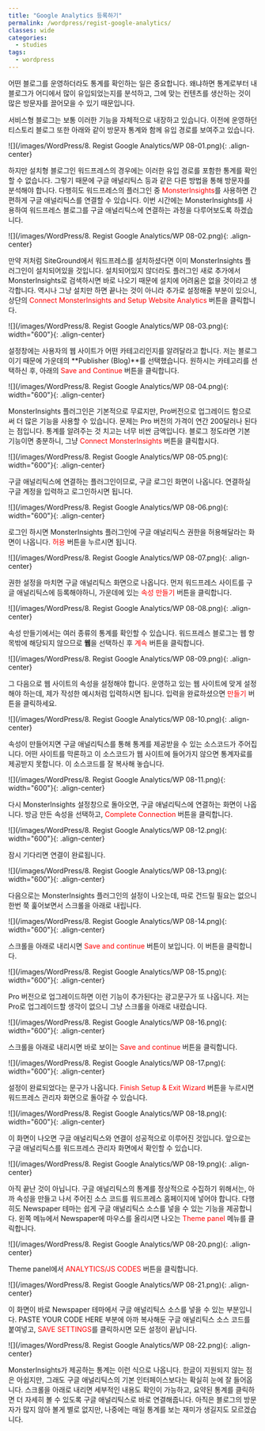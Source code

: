 ```yaml
---
title: "Google Analytics 등록하기"
permalink: /wordpress/regist-google-analytics/
classes: wide
categories:
  - studies
tags:
  - wordpress
---
```


어떤 블로그를 운영하더라도 통계를 확인하는 일은 중요합니다. 왜냐하면 통계로부터 내 블로그가 어디에서 많이 유입되었는지를 분석하고, 그에 맞는 컨텐츠를 생산하는 것이 많은 방문자를 끌어모을 수 있기 때문입니다.

서비스형 블로그는 보통 이러한 기능을 자체적으로 내장하고 있습니다. 이전에 운영하던 티스토리 블로그 또한 아래와 같이 방문자 통계와 함께 유입 경로를 보여주고 있습니다.

![](/images/WordPress/8. Regist Google Analytics/WP 08-01.png){: .align-center}

하지만 설치형 블로그인 워드프레스의 경우에는 이러한 유입 경로를 포함한 통계를 확인할 수 없습니다. 그렇기 때문에 구글 애널리틱스 등과 같은 다른 방법을 통해 방문자를 분석해야 합니다. 다행히도 워드프레스의 플러그인 중 <span style="color:red">MonsterInsights</span>를 사용하면 간편하게 구글 애널리틱스를 연결할 수 있습니다. 이번 시간에는 MonsterInsights를 사용하여 워드프레스 블로그를 구글 애널리틱스에 연결하는 과정을 다루어보도록 하겠습니다.

![](/images/WordPress/8. Regist Google Analytics/WP 08-02.png){: .align-center}

만약 저처럼 SiteGround에서 워드프레스를 설치하셨다면 이미 MonsterInsights 플러그인이 설치되어있을 것입니다. 설치되어있지 않더라도 플러그인 새로 추가에서 MonsterInsights로 검색하시면 바로 나오기 때문에 설치에 어려움은 없을 것이라고 생각합니다. 역시나 그냥 설치만 하면 끝나는 것이 아니라 추가로 설정해줄 부분이 있으니, 상단의 <span style="color:red">Connect MonsterInsights and Setup Website Analytics</span> 버튼을 클릭합니다.

![](/images/WordPress/8. Regist Google Analytics/WP 08-03.png){: width="600"}{: .align-center}

설정창에는 사용자의 웹 사이트가 어떤 카테고리인지를 알려달라고 합니다. 저는 블로그이기 때문에 가운데의 **Publisher (Blog)**를 선택했습니다. 원하시는 카테고리를 선택하신 후, 아래의 <span style="color:red">Save and Continue</span> 버튼을 클릭합니다.

![](/images/WordPress/8. Regist Google Analytics/WP 08-04.png){: width="600"}{: .align-center}

MonsterInsights 플러그인은 기본적으로 무료지만, Pro버전으로 업그레이드 함으로써 더 많은 기능을 사용할 수 있습니다. 문제는 Pro 버전의 가격이 연간 200달러나 된다는 점입니다. 통계를 알려주는 것 치고는 너무 비싼 금액입니다. 블로그 정도라면 기본 기능이면 충분하니, 그냥 <span style="color:red">Connect MonsterInsights</span> 버튼을 클릭합시다.

![](/images/WordPress/8. Regist Google Analytics/WP 08-05.png){: width="600"}{: .align-center}

구글 애널리틱스에 연결하는 플러그인이므로, 구글 로그인 화면이 나옵니다. 연결하실 구글 계정을 입력하고 로그인하시면 됩니다.

![](/images/WordPress/8. Regist Google Analytics/WP 08-06.png){: width="600"}{: .align-center}

로그인 하시면 MonsterInsights 플러그인에 구글 애널리틱스 권한을 허용해달라는 화면이 나옵니다. <span style="color:red">허용</span> 버튼을 누르시면 됩니다.

![](/images/WordPress/8. Regist Google Analytics/WP 08-07.png){: .align-center}

권한 설정을 마치면 구글 애널리틱스 화면으로 나옵니다. 먼저 워드프레스 사이트를 구글 애널리틱스에 등록해야하니, 가운데에 있는 <span style="color:red">속성 만들기</span> 버튼을 클릭합니다.

![](/images/WordPress/8. Regist Google Analytics/WP 08-08.png){: .align-center}

속성 만들기에서는 여러 종류의 통계를 확인할 수 있습니다. 워드프레스 블로그는 웹 항목밖에 해당되지 않으므로 **웹**을 선택하신 후 <span style="color:red">계속</span> 버튼을 클릭합니다.

![](/images/WordPress/8. Regist Google Analytics/WP 08-09.png){: .align-center}

그 다음으로 웹 사이트의 속성을 설정해야 합니다. 운영하고 있는 웹 사이트에 맞게 설정해야 하는데, 제가 작성한 예시처럼 입력하시면 됩니다. 입력을 완료하셨으면 <span style="color:red">만들기</span> 버튼을 클릭하세요.

![](/images/WordPress/8. Regist Google Analytics/WP 08-10.png){: .align-center}

속성이 만들어지면 구글 애널리틱스를 통해 통계를 제공받을 수 있는 소스코드가 주어집니다. 어떤 사이트를 막론하고 이 소스코드가 웹 사이트에 들어가지 않으면 통계자료를 제공받지 못합니다. 이 소스코드를 잘 복사해 놓습니다.

![](/images/WordPress/8. Regist Google Analytics/WP 08-11.png){: width="600"}{: .align-center}

다시 MonsterInsights 설정창으로 돌아오면, 구글 애널리틱스에 연결하는 화면이 나옵니다. 방금 만든 속성을 선택하고, <span style="color:red">Complete Connection</span> 버튼을 클릭합니다.

![](/images/WordPress/8. Regist Google Analytics/WP 08-12.png){: width="600"}{: .align-center}

잠시 기다리면 연결이 완료됩니다.

![](/images/WordPress/8. Regist Google Analytics/WP 08-13.png){: width="600"}{: .align-center}

다음으로는 MonsterInsights 플러그인의 설정이 나오는데, 따로 건드릴 필요는 없으니 한번 쭉 훑어보면서 스크롤을 아래로 내립니다.

![](/images/WordPress/8. Regist Google Analytics/WP 08-14.png){: width="600"}{: .align-center}

스크롤을 아래로 내리시면 <span style="color:red">Save and continue</span> 버튼이 보입니다. 이 버튼을 클릭합니다.

![](/images/WordPress/8. Regist Google Analytics/WP 08-15.png){: width="600"}{: .align-center}

Pro 버전으로 업그레이드하면 이런 기능이 추가된다는 광고문구가 또 나옵니다. 저는 Pro로 업그레이드할 생각이 없으니 그냥 스크롤을 아래로 내렸습니다.

![](/images/WordPress/8. Regist Google Analytics/WP 08-16.png){: width="600"}{: .align-center}

스크롤을 아래로 내리시면 바로 보이는 <span style="color:red">Save and continue</span> 버튼을 클릭합니다.

![](/images/WordPress/8. Regist Google Analytics/WP 08-17.png){: width="600"}{: .align-center}

설정이 완료되었다는 문구가 나옵니다. <span style="color:red">Finish Setup & Exit Wizard</span> 버튼을 누르시면 워드프레스 관리자 화면으로 돌아갈 수 있습니다.

![](/images/WordPress/8. Regist Google Analytics/WP 08-18.png){: width="600"}{: .align-center}

이 화면이 나오면 구글 애널리틱스와 연결이 성공적으로 이루어진 것입니다. 앞으로는 구글 애널리틱스를 워드프레스 관리자 화면에서 확인할 수 있습니다.

![](/images/WordPress/8. Regist Google Analytics/WP 08-19.png){: .align-center}

아직 끝난 것이 아닙니다. 구글 애널리틱스의 통계를 정상적으로 수집하기 위해서는, 아까 속성을 만들고 나서 주어진 소스 코드를 워드프레스 홈페이지에 넣어야 합니다. 다행히도 Newspaper 테마는 쉽게 구글 애널리틱스 소스를 넣을 수 있는 기능을 제공합니다. 왼쪽 메뉴에서 Newspaper에 마우스를 올리시면 나오는 <span style="color:red">Theme panel</span> 메뉴를 클릭합니다.

![](/images/WordPress/8. Regist Google Analytics/WP 08-20.png){: .align-center}

Theme panel에서 <span style="color:red">ANALYTICS/JS CODES</span> 버튼을 클릭합니다.

![](/images/WordPress/8. Regist Google Analytics/WP 08-21.png){: .align-center}

이 화면이 바로 Newspaper 테마에서 구글 애널리틱스 소스를 넣을 수 있는 부분입니다. PASTE YOUR CODE HERE 부분에 아까 복사해둔 구글 애널리틱스 소스 코드를 붙여넣고, <span style="color:red">SAVE SETTINGS</span>를 클릭하시면 모든 설정이 끝납니다.

![](/images/WordPress/8. Regist Google Analytics/WP 08-22.png){: .align-center}

MonsterInsights가 제공하는 통계는 이런 식으로 나옵니다. 한글이 지원되지 않는 점은 아쉽지만, 그래도 구글 애널리틱스의 기본 인터페이스보다는 확실히 눈에 잘 들어옵니다. 스크롤을 아래로 내리면 세부적인 내용도 확인이 가능하고, 요약된 통계를 클릭하면 더 자세히 볼 수 있도록 구글 애널리틱스로 바로 연결해줍니다. 아직은 블로그의 방문자가 많지 않아 볼게 별로 없지만, 나중에는 매일 통계를 보는 재미가 생길지도 모르겠습니다.